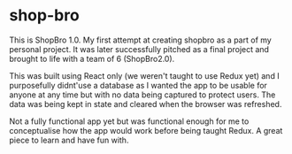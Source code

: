 # shop-bro

This is ShopBro 1.0.  My first attempt at creating shopbro as a part of my personal project.
It was later successfully pitched as a final project and brought to life with a team of 6 (ShopBro2.0).

This was built using React only (we weren't taught to use Redux yet) and I purposefully didnt'use a database as I wanted the app to be usable for anyone at any time but with no data being captured to protect users. The data was being kept in state and cleared when the browser was refreshed.

Not a fully functional app yet but was functional enough for me to conceptualise how the app would work before being taught Redux.
A great piece to learn and have fun with.
